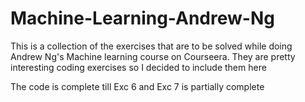 # Machine-Learning-Andrew-Ng
This is a collection of the exercises that are to be solved while doing Andrew Ng's Machine learning course on Courseera. They are pretty interesting coding exercises so I decided to include them here


The code is complete till Exc 6 and Exc 7 is partially complete
